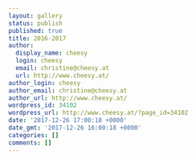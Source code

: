 ```yaml
---
layout: gallery
status: publish
published: true
title: 2016-2017
author:
  display_name: cheesy
  login: cheesy
  email: christine@cheesy.at
  url: http://www.cheesy.at/
author_login: cheesy
author_email: christine@cheesy.at
author_url: http://www.cheesy.at/
wordpress_id: 34102
wordpress_url: http://www.cheesy.at/?page_id=34102
date: '2017-12-26 17:00:18 +0000'
date_gmt: '2017-12-26 16:00:18 +0000'
categories: []
comments: []
---
```

